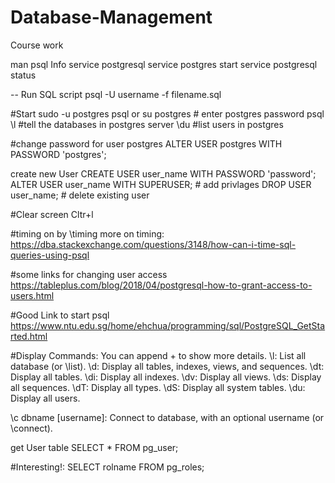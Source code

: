 # Database-Management
Course work

man psql
Info
service postgresql
service postgres start
service postgresql status

-- Run SQL script
psql -U username -f filename.sql

#Start
sudo -u postgres psql
or 
su postgres # enter postgres password
psql
\l #tell the databases in postgres server
\du #list users in postgres

#change password for user postgres
ALTER USER postgres WITH PASSWORD 'postgres';

create new User
CREATE USER user_name WITH PASSWORD 'password';
ALTER USER user_name WITH SUPERUSER; # add privlages
DROP USER user_name; # delete existing user

#Clear screen
Cltr+l

#timing on by 
\timing
more on timing:
https://dba.stackexchange.com/questions/3148/how-can-i-time-sql-queries-using-psql

#some links for changing user access
https://tableplus.com/blog/2018/04/postgresql-how-to-grant-access-to-users.html

#Good Link to start psql
https://www.ntu.edu.sg/home/ehchua/programming/sql/PostgreSQL_GetStarted.html


#Display Commands: You can append + to show more details.
\l: List all database (or \list).
\d: Display all tables, indexes, views, and sequences.
\dt: Display all tables.
\di: Display all indexes.
\dv: Display all views.
\ds: Display all sequences.
\dT: Display all types.
\dS: Display all system tables.
\du: Display all users.


\c dbname [username]: Connect to database, with an optional username (or \connect).

get User table
SELECT * FROM pg_user;

#Interesting!:
SELECT rolname FROM pg_roles;

